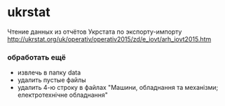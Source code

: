 # ukrstat
Чтение данных из отчётов Укрстата по экспорту-импорту
http://ukrstat.org/uk/operativ/operativ2015/zd/e_iovt/arh_iovt2015.htm
### обработать ещё
* извлечь в папку data
* удалить пустые файлы
* удалить 4-ю строку в файлах "Машини, обладнання та механізми; електротехнічне обладнання"
